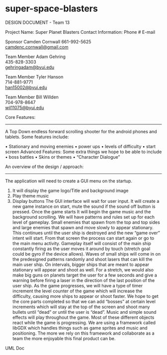 # super-space-blasters
DESIGN DOCUMENT - Team 13

Project Name:	Super Planet Blasters
Contact Information:	Phone #	
E-mail

Sponsor	Camden Cornwall	
661-992-5625	
camdenc.cornwall@gmail.com

Team Member	
Adam Gehring	
435-828-3303	
gehringadam@byui.edu

Team Member	
Tyler Hanson	
714-881-9771	
han15002@byui.edu

Team Member	
Bill Willden	
704-978-8647	
wil11075@byui.edu
			

Core Features:
_______________________________
A Top Down endless forward scrolling shooter for the android phones and tablets.
Some features include:

•	Stationary and moving enemies
•	 power ups
•	levels of difficulty 
•	start screen
Advanced Features:
Some extra things we hope to be able to include
•	boss battles
•	Skins or themes
•	“Character Dialogue”

An overview of the design / approach:
___________________________________________
The application will need to create a GUI menu on the startup. 
1.	It will display the game logo/Title and background image
2.	Play theme music
3.	Display buttons
The GUI interface will wait for user input. It will create a new game instance on start,
mute the sound if the sound off button is pressed. 
Once the game starts It will begin the game music and the background scrolling.
We will have patterns and rules set up for each level of gameplay. Small enemies that spawn from the top and top sides and
large enemies that spawn and move slowly to appear stationary. This continues until the user ship is destroyed and the new “game over”
intent will start. From that screen the process can start again or go to the main menu activity. 
Gameplay itself will consist of the main ship constantly firing as the user moves it around by touch (stretch goal could be 
gyro if the device allows). Waves of small ships will come in on the predesigned patterns randomly and shoot lasers that can 
kill the main user ship. On intervals, bigger ships that are meant to appear stationary will appear and shoot as well. 
For a stretch, we would also make big guns on planets target the user for a few seconds and give a warning before firing a 
laser in the direction of the last position of the user ship. As the game progresses, we will have a type of timer increment 
the level counter of the game which will increase the difficulty, causing more ships to appear or shoot faster. We hope to get 
the core parts completed so that we can add “bosses” at certain level increments which will stay at the top of the screen and
shoot many bullets until “dead” or until the user is “dead”. Music and simple sound effects will play throughout the game.
Most of these different objects react while the game is progressing. We are using a framework called libGDX which handles 
things such as game sprites and music and positioning. The more we rely on this framework and collaborate as a team the
more enjoyable this final product can be. 

UML Doc 

